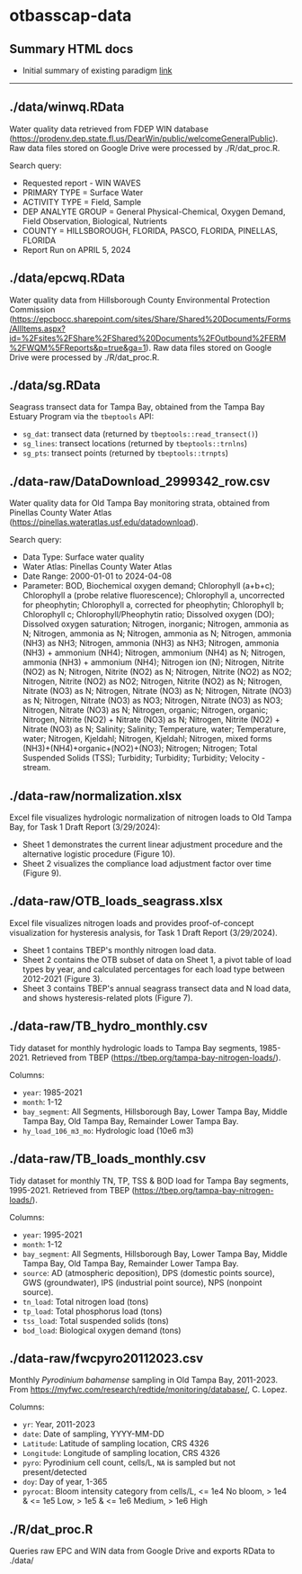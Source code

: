 # otbasscap-data

## Summary HTML docs

* Initial summary of existing paradigm [link](https://tbep-tech.github.io/otbasscap-data/eval_paradigm.html)

----------------------

## ./data/winwq.RData

Water quality data retrieved from FDEP WIN database (https://prodenv.dep.state.fl.us/DearWin/public/welcomeGeneralPublic). Raw data files stored on Google Drive were processed by ./R/dat_proc.R.

Search query:

  * Requested report - WIN WAVES
  * PRIMARY TYPE = Surface Water
  * ACTIVITY TYPE = Field, Sample
  * DEP ANALYTE GROUP = General Physical-Chemical, Oxygen Demand, Field Observation, Biological, Nutrients
  * COUNTY = HILLSBOROUGH, FLORIDA, PASCO, FLORIDA, PINELLAS, FLORIDA
  * Report Run on APRIL 5, 2024

## ./data/epcwq.RData

Water quality data from Hillsborough County Environmental Protection Commission (https://epcbocc.sharepoint.com/sites/Share/Shared%20Documents/Forms/AllItems.aspx?id=%2Fsites%2FShare%2FShared%20Documents%2FOutbound%2FERM%2FWQM%5FReports&p=true&ga=1). Raw data files stored on Google Drive were processed by ./R/dat_proc.R.

## ./data/sg.RData
Seagrass transect data for Tampa Bay, obtained from the Tampa Bay Estuary Program via the `tbeptools` API:

  * `sg_dat`: transect data (returned by `tbeptools::read_transect()`)
  * `sg_lines`: transect locations (returned by `tbeptools::trnlns`)
  * `sg_pts`: transect points (returned by `tbeptools::trnpts`)

## ./data-raw/DataDownload_2999342_row.csv

Water quality data for Old Tampa Bay monitoring strata, obtained from Pinellas County Water Atlas (https://pinellas.wateratlas.usf.edu/datadownload).

Search query:
  * Data Type: Surface water quality
  * Water Atlas: Pinellas County Water Atlas
  * Date Range: 2000-01-01 to 2024-04-08
  * Parameter: BOD, Biochemical oxygen demand; Chlorophyll (a+b+c); Chlorophyll a (probe relative fluorescence); Chlorophyll a, uncorrected for pheophytin; Chlorophyll a, corrected for pheophytin; Chlorophyll b; Chlorophyll c; Chlorophyll/Pheophytin ratio; Dissolved oxygen (DO); Dissolved oxygen saturation; Nitrogen, inorganic; Nitrogen, ammonia as N; Nitrogen, ammonia as N; Nitrogen, ammonia as N; Nitrogen, ammonia (NH3) as NH3; Nitrogen, ammonia (NH3) as NH3; Nitrogen, ammonia (NH3) + ammonium (NH4); Nitrogen, ammonium (NH4) as N; Nitrogen, ammonia (NH3) + ammonium (NH4); Nitrogen ion (N); Nitrogen, Nitrite (NO2) as N; Nitrogen, Nitrite (NO2) as N; Nitrogen, Nitrite (NO2) as NO2; Nitrogen, Nitrite (NO2) as NO2; Nitrogen, Nitrite (NO2) as N; Nitrogen, Nitrate (NO3) as N; Nitrogen, Nitrate (NO3) as N; Nitrogen, Nitrate (NO3) as N; Nitrogen, Nitrate (NO3) as NO3; Nitrogen, Nitrate (NO3) as NO3; Nitrogen, Nitrate (NO3) as N; Nitrogen, organic; Nitrogen, organic; Nitrogen, Nitrite (NO2) + Nitrate (NO3) as N; Nitrogen, Nitrite (NO2) + Nitrate (NO3) as N; Salinity; Salinity; Temperature, water; Temperature, water; Nitrogen, Kjeldahl; Nitrogen, Kjeldahl; Nitrogen, mixed forms (NH3)+(NH4)+organic+(NO2)+(NO3); Nitrogen; Nitrogen; Total Suspended Solids (TSS); Turbidity; Turbidity; Turbidity; Velocity - stream.

## ./data-raw/normalization.xlsx

Excel file visualizes hydrologic normalization of nitrogen loads to Old Tampa Bay, for Task 1 Draft Report (3/29/2024):

  * Sheet 1 demonstrates the current linear adjustment procedure and the alternative logistic procedure (Figure 10).
  * Sheet 2 visualizes the compliance load adjustment factor over time (Figure 9).

## ./data-raw/OTB_loads_seagrass.xlsx

Excel file visualizes nitrogen loads and provides proof-of-concept visualization for hysteresis analysis, for Task 1 Draft Report (3/29/2024).

  * Sheet 1 contains TBEP's monthly nitrogen load data.
  * Sheet 2 contains the OTB subset of data on Sheet 1, a pivot table of load types by year, and calculated percentages for each load type between 2012-2021 (Figure 3).
  * Sheet 3 contains TBEP's annual seagrass transect data and N load data, and shows hysteresis-related plots (Figure 7).

## ./data-raw/TB_hydro_monthly.csv

Tidy dataset for monthly hydrologic loads to Tampa Bay segments, 1985-2021. Retrieved from TBEP (https://tbep.org/tampa-bay-nitrogen-loads/).

Columns:
  * `year`: 1985-2021
  * `month`: 1-12
  * `bay_segment`: All Segments, Hillsborough Bay, Lower Tampa Bay, Middle Tampa Bay, Old Tampa Bay, Remainder Lower Tampa Bay.
  * `hy_load_106_m3_mo`: Hydrologic load (10e6 m3)

## ./data-raw/TB_loads_monthly.csv

Tidy dataset for monthly TN, TP, TSS & BOD load for Tampa Bay segments, 1995-2021. Retrieved from TBEP (https://tbep.org/tampa-bay-nitrogen-loads/).

Columns:
  * `year`: 1995-2021
  * `month`: 1-12
  * `bay_segment`: All Segments, Hillsborough Bay, Lower Tampa Bay, Middle Tampa Bay, Old Tampa Bay, Remainder Lower Tampa Bay.
  * `source`: AD (atmospheric deposition), DPS (domestic points source), GWS (groundwater), IPS (industrial point source), NPS (nonpoint source).
  * `tn_load`: Total nitrogen load (tons)
  * `tp_load`: Total phosphorus load (tons)
  * `tss_load`: Total suspended solids (tons)
  * `bod_load`: Biological oxygen demand (tons)

## ./data-raw/fwcpyro20112023.csv

Monthly *Pyrodinium bahamense* sampling in Old Tampa Bay, 2011-2023. From https://myfwc.com/research/redtide/monitoring/database/, C. Lopez.

Columns: 
  * `yr`: Year, 2011-2023
  * `date`: Date of sampling, YYYY-MM-DD
  * `Latitude`: Latitude of sampling location, CRS 4326
  * `Longitude`: Longitude of sampling location, CRS 4326
  * `pyro`: Pyrodinium cell count, cells/L, `NA` is sampled but not present/detected
  * `doy`: Day of year, 1-365
  * `pyrocat`: Bloom intensity category from cells/L, <= 1e4 No bloom, > 1e4 & <= 1e5 Low, > 1e5 & <= 1e6 Medium, > 1e6 High
  
## ./R/dat_proc.R

Queries raw EPC and WIN data from Google Drive and exports RData to ./data/